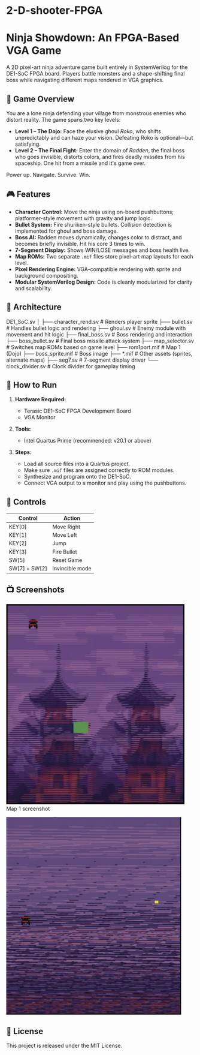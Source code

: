# 2-D-shooter-FPGA

# Ninja Showdown: An FPGA-Based VGA Game

A 2D pixel-art ninja adventure game built entirely in SystemVerilog for the DE1-SoC FPGA board. Players battle monsters and a shape-shifting final boss while navigating different maps rendered in VGA graphics.

## 🥷 Game Overview

You are a lone ninja defending your village from monstrous enemies who distort reality. The game spans two key levels:

- **Level 1 – The Dojo:** Face the elusive ghoul *Roko*, who shifts unpredictably and can haze your vision. Defeating Roko is optional—but satisfying.
- **Level 2 – The Final Fight:** Enter the domain of *Radden*, the final boss who goes invisible, distorts colors, and fires deadly missiles from his spaceship. One hit from a missile and it's game over.

Power up. Navigate. Survive. Win.

## 🎮 Features

- **Character Control:** Move the ninja using on-board pushbuttons; platformer-style movement with gravity and jump logic.
- **Bullet System:** Fire shuriken-style bullets. Collision detection is implemented for ghoul and boss damage.
- **Boss AI:** Radden moves dynamically, changes color to distract, and becomes briefly invisible. Hit his core 3 times to win.
- **7-Segment Display:** Shows WIN/LOSE messages and boss health live.
- **Map ROMs:** Two separate `.mif` files store pixel-art map layouts for each level.
- **Pixel Rendering Engine:** VGA-compatible rendering with sprite and background compositing.
- **Modular SystemVerilog Design:** Code is cleanly modularized for clarity and scalability.

## 🧠 Architecture

DE1_SoC.sv
│
├── character_rend.sv # Renders player sprite
├── bullet.sv # Handles bullet logic and rendering
├── ghoul.sv # Enemy module with movement and hit logic
├── final_boss.sv # Boss rendering and interaction
├── boss_bullet.sv # Final boss missile attack system
├── map_selector.sv # Switches map ROMs based on game level
├── rom1port.mif # Map 1 (Dojo)
├── boss_sprite.mif # Boss image
├── *.mif # Other assets (sprites, alternate maps)
├── seg7.sv # 7-segment display driver
└── clock_divider.sv # Clock divider for gameplay timing


## 🧪 How to Run

1. **Hardware Required:**  
   - Terasic DE1-SoC FPGA Development Board  
   - VGA Monitor

2. **Tools:**  
   - Intel Quartus Prime (recommended: v20.1 or above)

3. **Steps:**  
   - Load all source files into a Quartus project.
   - Make sure `.mif` files are assigned correctly to ROM modules.
   - Synthesize and program onto the DE1-SoC.
   - Connect VGA output to a monitor and play using the pushbuttons.

## 🔧 Controls

| Control      | Action            |
|--------------|-------------------|
| KEY[0]       | Move Right        |
| KEY[1]       | Move Left         |
| KEY[2]       | Jump              |
| KEY[3]       | Fire Bullet       |
| SW[5]        | Reset Game        |
| SW[7] + SW[2]| Invincible mode   |

## 📺 Screenshots

![Game screenshot](img1.png)
Map 1 screenshot 

![Map 2](img2.png)

## 📂 License

This project is released under the MIT License.
